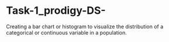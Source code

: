 # Task-1_prodigy-DS-
Creating  a bar chart or histogram to visualize the distribution of a categorical or continuous variable in a population.
